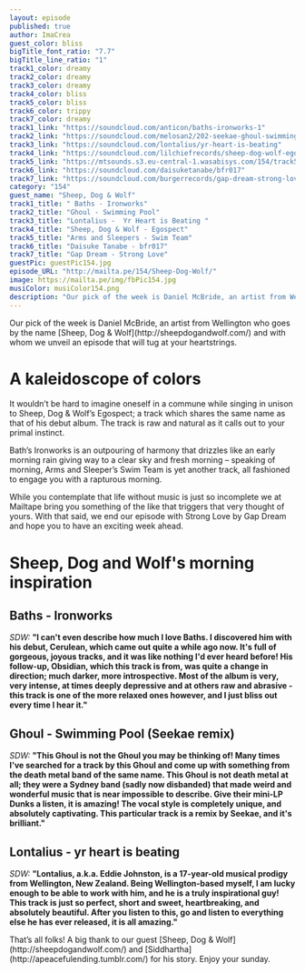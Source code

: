 ```yaml
---
layout: episode
published: true
author: ImaCrea
guest_color: bliss
bigTitle_font_ratio: "7.7"
bigTitle_line_ratio: "1"
track1_color: dreamy
track2_color: dreamy
track3_color: dreamy
track4_color: bliss
track5_color: bliss
track6_color: trippy
track7_color: dreamy
track1_link: "https://soundcloud.com/anticon/baths-ironworks-1"
track2_link: "https://soundcloud.com/melosan2/202-seekae-ghoul-swimming-pool"
track3_link: "https://soundcloud.com/lontalius/yr-heart-is-beating"
track4_link: "https://soundcloud.com/lilchiefrecords/sheep-dog-wolf-egospect"
track5_link: "https://mtsounds.s3.eu-central-1.wasabisys.com/154/track5.mp3"
track6_link: "https://soundcloud.com/daisuketanabe/bfr017"
track7_link: "https://soundcloud.com/burgerrecords/gap-dream-strong-love"
category: "154"
guest_name: "Sheep, Dog & Wolf"
track1_title: " Baths - Ironworks"
track2_title: "Ghoul - Swimming Pool"
track3_title: "Lontalius -  Yr Heart is Beating "
track4_title: "Sheep, Dog & Wolf - Egospect"
track5_title: "Arms and Sleepers - Swim Team"
track6_title: "Daisuke Tanabe - bfr017"
track7_title: "Gap Dream - Strong Love"
guestPic: guestPic154.jpg
episode_URL: "http://mailta.pe/154/Sheep-Dog-Wolf/"
image: https://mailta.pe/img/fbPic154.jpg
musiColor: musiColor154.png
description: "Our pick of the week is Daniel McBride, an artist from Wellington who goes by the name Sheep, Dog & Wolf and with whom we unveil an episode that will tug at your heartstrings."
---
```


<p id="introduction">
Our pick of the week is Daniel McBride, an artist from Wellington who goes by the name [Sheep, Dog & Wolf](http://sheepdogandwolf.com/) and with whom we unveil an episode that will tug at your heartstrings.</p>

# A kaleidoscope of colors
It wouldn’t be hard to imagine oneself in a commune while singing in unison to Sheep, Dog & Wolf’s Egospect; a track which shares the same name as that of his debut album.  The track is raw and natural as it calls out to your primal instinct.

Bath’s Ironworks is an outpouring of harmony that drizzles like an early morning rain giving way to a clear sky and fresh morning – speaking of morning, Arms and Sleeper’s Swim Team is yet another track, all fashioned to engage you with a rapturous morning.  

While you contemplate that life without music is just so incomplete we at Mailtape bring you something of the like that triggers that very thought of yours.   With that said, we end our episode with Strong Love by Gap Dream and hope you to have an exciting week ahead. 


# Sheep, Dog and Wolf's morning inspiration

## Baths - Ironworks
_SDW:_ **"**I can't even describe how much I love Baths. I discovered him with his debut, Cerulean, which came out quite a while ago now. It's full of gorgeous, joyous tracks, and it was like nothing I'd ever heard before! His follow-up, Obsidian, which this track is from, was quite a change in direction; much darker, more introspective. Most of the album is very, very intense, at times deeply depressive and at others raw and abrasive - this track is one of the more relaxed ones however, and I just bliss out every time I hear it.**"**
 
## Ghoul - Swimming Pool (Seekae remix)
_SDW:_ **"**This Ghoul is not the Ghoul you may be thinking of! Many times I've searched for a track by this Ghoul and come up with something from the death metal band of the same name. This Ghoul is not death metal at all; they were a Sydney band (sadly now disbanded) that made weird and wonderful music that is near impossible to describe. Give their mini-LP Dunks a listen, it is amazing! The vocal style is completely unique, and absolutely captivating.
This particular track is a remix by Seekae, and it's brilliant.**"**
 
## Lontalius - yr heart is beating
_SDW:_ **"**Lontalius, a.k.a. Eddie Johnston, is a 17-year-old musical prodigy from Wellington, New Zealand. Being Wellington-based myself, I am lucky enough to be able to work with him, and he is a truly inspirational guy! This track is just so perfect, short and sweet, heartbreaking, and absolutely beautiful. After you listen to this, go and listen to everything else he has ever released, it is all amazing.**"**
 
<p id="outroduction">
That’s all folks! A big thank to our guest [Sheep, Dog & Wolf](http://sheepdogandwolf.com/) and [Siddhartha](http://apeacefulending.tumblr.com/) for his story. Enjoy your sunday.
</p>